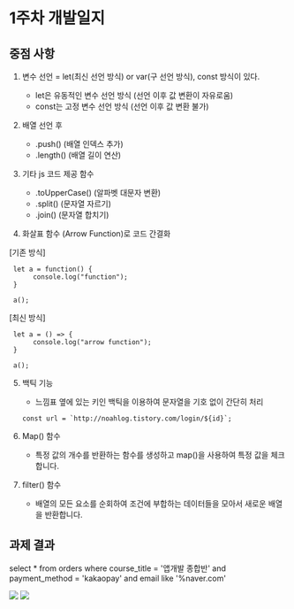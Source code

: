 # 1주차 개발일지   

중점 사항
------------ 
1. 변수 선언 = let(최신 선언 방식) or var(구 선언 방식), const 방식이 있다.
     - let은 유동적인 변수 선언 방식 (선언 이후 값 변환이 자유로움)
     - const는 고정 변수 선언 방식 (선언 이후 값 변환 불가)


2. 배열 선언 후 
     - .push() (배열 인덱스 추가)
     - .length() (배열 길이 연산)

3. 기타 js 코드 제공 함수
     - .toUpperCase() (알파벳 대문자 변환)
     - .split() (문자열 자르기)
     - .join() (문자열 합치기)

4. 화살표 함수 (Arrow Function)로 코드 간결화

[기존 방식]

     let a = function() {
          console.log("function");
     }

     a();

[최신 방식]

     let a = () => {
          console.log("arrow function");
     }

     a();

5. 백틱 기능
     - 느낌표 옆에 있는 키인 백틱을 이용하여 문자열을 기호 없이 간단히 처리
     
     ``const url = `http://noahlog.tistory.com/login/${id}`; ``

6. Map() 함수
     - 특정 값의 개수를 반환하는 함수를 생성하고 map()을 사용하여 특정 값을 체크합니다.
     

7. filter() 함수
     - 배열의 모든 요소를 순회하여 조건에 부합하는 데이터들을 모아서 새로운 배열을 반환합니다.


과제 결과
------------
select * from orders where course_title = '앱개발 종합반' and payment_method = 'kakaopay' and email like '%naver.com'



<img src="(https://github.com/wntjs2536/Sparta_Easy_App/blob/main/img/1-1.png)"/>

<img src="(https://github.com/wntjs2536/Sparta_Easy_App/blob/main/img/1-2.png)"/>
